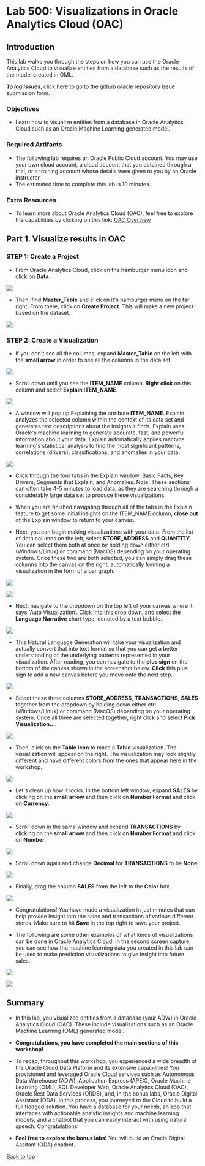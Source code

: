 # Lab 500: Visualizations in Oracle Analytics Cloud (OAC)

<!-- Comment out table of contents
## Table of Contents
[Introduction](#introduction)
-->

## Introduction

This lab walks you through the steps on how you can use the Oracle Analytics Cloud to visualize entities from a database such as the results of the model created in OML.


**_To log issues_**, click here to go to the [github oracle](https://github.com/oracle/learning-library/issues/new) repository issue submission form.

### Objectives
-   Learn how to visualize entities from a database in Oracle Analytics Cloud such as an Oracle Machine Learning generated model.


### Required Artifacts
-   The following lab requires an Oracle Public Cloud account. You may use your own cloud account, a cloud account that you obtained through a trial, or a training account whose details were given to you by an Oracle instructor.
-   The estimated time to complete this lab is 10 minutes.

### Extra Resources
-   To learn more about Oracle Analytics Cloud (OAC), feel free to explore the capabilities by clicking on this link: [OAC Overview](https://www.oracle.com/business-analytics/analytics-cloud.html)


## Part 1. Visualize results in OAC

### **STEP 1**: Create a Project

-   From Oracle Analytics Cloud, click on the hamburger menu icon and click on **Data**. 

![](./images/0.png " ")

-   Then, find **Master_Table** and click on it's hamburger menu on the far right. From there, click on **Create Project**. This will make a new project based on the dataset.

![](./images/1.png " ")


### **STEP 2**: Create a Visualization

-   If you don't see all the columns, expand **Master_Table** on the left with the **small arrow** in order to see all the columns in the data set.

![](./images/2.png " ")

-   Scroll down until you see the **ITEM\_NAME** column.  **Right click** on this column and select **Explain ITEM\_NAME**.

![](./images/2a.png " ")

-   A window will pop up Explaining the attribute **ITEM_NAME**.  Explain analyzes the selected column within the context of its data set and generates text descriptions about the insights it finds.  Explain uses Oracle's machine learning to generate accurate, fast, and powerful information about your data.  Explain automatically applies machine learning's statistical analysis to find the most significant patterns, correlations (drivers), classifications, and anomalies in your data.

![](./images/2b.png " ")

-   Click through the four tabs in the Explain window: Basic Facts, Key Drivers, Segments that Explain, and Anomalies.  Note: These sections can often take 4-5 minutes to load data, as they are searching through a considerably large data set to produce these visualizations.

-   When you are finished navigating through all of the tabs in the Explain feature to get some initial insights on the ITEM_NAME column, **close out** of the Explain window to return to your canvas.

-   Next, you can begin making visualizations with your data.  From the list of data columns on the left, select **STORE_ADDRESS** and **QUANTITY**.  You can select them both at once by holding down either ctrl (Windows/Linux) or command (MacOS) depending on your operating system.  Once these two are both selected, you can simply drag these columns into the canvas on the right, automatically forming a visualization in the form of a bar graph.

![](./images/2c.png " ")

![](./images/2d.png " ")

-   Next, navigate to the dropdown on the top left of your canvas where it says 'Auto Visualization'.  Click into this drop down, and select the **Language Narrative** chart type, denoted by a text bubble.

![](./images/2e.png " ")

-   This Natural Language Generation will take your visualization and actually convert that into text format so that you can get a better understanding of the underlying patterns represented in your visualization.  After reading, you can navigate to the **plus sign** on the bottom of the canvas shown in the screenshot below.  **Click** this plus sign to add a new canvas before you move onto the next step.

![](./images/2f.png " ")

-   Select these three columns **STORE_ADDRESS**, **TRANSACTIONS**, **SALES** together from the dropdown by holding down either ctrl (Windows/Linux) or command (MacOS) depending on your operating system. Once all three are selected together, right click and select **Pick Visualization...**.

![](./images/3.png " ")

-   Then, click on the **Table Icon** to make a **Table** visualization. The visualization will appear on the right. The visualization may look slightly different and have different colors from the ones that appear here in the workshop.

![](./images/4.png " ")

-   Let's clean up how it looks. In the bottom left window, expand **SALES** by clicking on the **small arrow** and then click on **Number Format** and click on **Currency**.

![](./images/5.png " ")

-   Scroll down in the same window and expand **TRANSACTIONS** by clicking on the **small arrow** and then click on **Number Format** and click on **Number**.

![](./images/6.png " ")

-   Scroll down again and change **Decimal** for **TRANSACTIONS** to be **None**.

![](./images/7.png " ")

-   Finally, drag the column **SALES** from the left to the **Color** box.

![](./images/8.png " ")

-   Congratulations! You have made a visualization in just minutes that can help provide insight into the sales and transactions of various different stores. Make sure to hit **Save** in the top right to save your project.

-   The following are some other examples of what kinds of visualizations can be done in Oracle Analytics Cloud.  In the second screen capture, you can see how the machine learning data you created in this lab can be used to make prediction visualizations to give insight into future sales.

![](./images/9.png " ")

![](./images/10.png " ")


## Summary

-   In this lab, you visualized entities from a database (your ADW) in Oracle Analytics Cloud (OAC). These include visualizations such as an Oracle Machine Learning (OML) generated model.

-   **Congratulations, you have completed the main sections of this workshop!**

-   To recap, throughout this workshop, you experienced a wide breadth of the Oracle Cloud Data Plaform and its extensive capabilities! You provisioned and leveraged Oracle Cloud services such as Autonomous Data Warehouse (ADW), Application Express (APEX), Oracle Machine Learning (OML), SQL Developer Web, Oracle Analytics Cloud (OAC), Oracle Rest Data Services (ORDS), and, in the bonus labs, Oracle Digital Assistant (ODA). In this process, you journeyed to the Cloud to build a full fledged solution. You have a database for your needs, an app that interfaces with actionable analytic insights and machine learning models, and a chatbot that you can easily interact with using natural speech. Congratulations!

-   **Feel free to explore the bonus labs!** You will build an Oracle Digital Assitant (ODA) chatbot.

[Back to top](#introduction)
